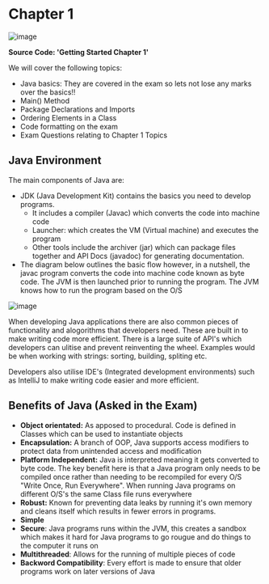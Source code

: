 # Chapter 1

![image](https://user-images.githubusercontent.com/91537105/151004976-fc10619d-62de-4caf-95d1-a3e23a36d6bf.png)


**Source Code: 'Getting Started Chapter 1'**

We will cover the following topics:
* Java basics: They are covered in the exam so lets not lose any marks over the basics!! 
* Main() Method
* Package Declarations and Imports
* Ordering Elements in a Class
* Code formatting on the exam
* Exam Questions relating to Chapter 1 Topics

## Java Environment 

The main components of Java are:

* JDK (Java Development Kit) contains the basics you need to develop programs.  
  * It includes a compiler (Javac) which converts the code into machine code
  * Launcher: which creates the VM (Virtual machine) and executes the program
  * Other tools include the archiver (jar) which can package files together and API Docs (javadoc) for generating documentation.
* The diagram below outlines the basic flow however, in a nutshell, the javac program converts the code into machine code known as byte code. The JVM is then launched prior to running the program. The JVM knows how to run the program based on the O/S

![image](https://user-images.githubusercontent.com/91537105/150993144-403dedd6-dfb1-4b72-8e24-70d899233678.png)

When developing Java applications there are also common pieces of functionality and alogorithms that developers need. These are built in to make writing code more efficient. There is a large suite of API's which developers can ulitise and prevent reinventing the wheel. Examples would be when working with strings: sorting, building, spliting etc.

Developers also utilise IDE's (Integrated development environments) such as IntelliJ to make writing code easier and more efficient.

## Benefits of Java (Asked in the Exam)
* **Object orientated:** As apposed to procedural. Code is defined in Classes which can be used to instantiate objects
* **Encapsulation:** A branch of OOP, Java supports access modifiers to protect data from unintended access and modification
* **Platform Independent:** Java is interpreted meaning it gets converted to byte code. The key benefit here is that a Java program only needs to be compiled once rather than needing to be recompiled for every O/S "Write Once, Run Everywhere". When running Java programs on different O/S's the same Class file runs everywhere
* **Robust:** Known for preventing data leaks by running it's own memory and cleans itself which results in fewer errors in programs.
* **Simple**
* **Secure**: Java programs runs within the JVM, this creates a sandbox which makes it hard for Java programs to go rougue and do things to the computer it runs on 
* **Multithreaded**: Allows for the running of multiple pieces of code
* **Backword Compatibility**: Every effort is made to ensure that older programs work on later versions of Java


